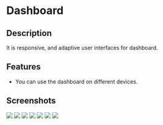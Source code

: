 # Dashboard

## Description
It is responsive, and adaptive user interfaces for dashboard.

## Features
- You can use the dashboard on different devices.

## Screenshots

<div>
<img src="https://github.com/rahmamagdi82/dash_board/assets/98878812/a2c77ff5-1e6c-428e-a642-9d073c3d7fc1" >
<img src="https://github.com/rahmamagdi82/dash_board/assets/98878812/fe93dd51-a16b-442b-a3c8-d71467edc399" >
<img src="https://github.com/rahmamagdi82/dash_board/assets/98878812/ea1fe17f-f4a8-4411-80df-6ec511dec6b1" >
<img src="https://github.com/rahmamagdi82/dash_board/assets/98878812/c7e58b97-a2cf-4ed6-9a0b-753e9137d000" >
<img src="https://github.com/rahmamagdi82/dash_board/assets/98878812/74ca18ba-0c3e-4f60-bfe7-5e4432968046" >
<img src="https://github.com/rahmamagdi82/dash_board/assets/98878812/f6f004ad-b575-4eb3-80f4-b6ae6e40730c" >
<img src="https://github.com/rahmamagdi82/dash_board/assets/98878812/025d1937-2a0b-4524-885c-f5c85fa91e9e" >
</div>